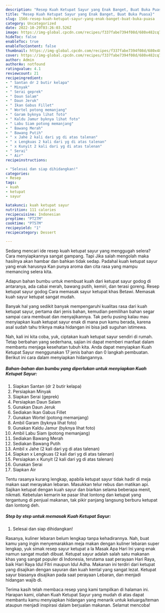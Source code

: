```yaml
---
description: "Resep Kuah Ketupat Sayur yang Enak Banget, Buat Buka Puasa}"
title: "Resep Kuah Ketupat Sayur yang Enak Banget, Buat Buka Puasa}"
slug: 1566-resep-kuah-ketupat-sayur-yang-enak-banget-buat-buka-puasa
category: Uncategorized
date: 2022-10-29T03:26:03.526Z
image: https://img-global.cpcdn.com/recipes/f337fabe7394f08d/680x482cq70/kuah-ketupat-sayur-foto-resep-utama.jpg
hideToc: false
enableToc: true
enableTocContent: false
thumbnail: https://img-global.cpcdn.com/recipes/f337fabe7394f08d/680x482cq70/kuah-ketupat-sayur-foto-resep-utama.jpg
cover: https://img-global.cpcdn.com/recipes/f337fabe7394f08d/680x482cq70/kuah-ketupat-sayur-foto-resep-utama.jpg
author: Admin
authorAv: notfound
ratingvalue: 4.1
reviewcount: 21
recipeingredient:
- " Santan dr 2 butir kelapa"
- " Minyak"
- " Serai geprek"
- " Daun Salam"
- " Daun Jeruk"
- " Ikan Gabus Fillet"
- " Wortel potong memanjang"
- " Garam byknya lihat foto"
- " Kaldu Jamur byknya lihat foto"
- " Labu Siam potong memanjang"
- " Bawang Merah"
- " Bawang Putih"
- " x Jahe 2 kali dari yg di atas talenan"
- " x Lengkuas 2 kali dari yg di atas talenan"
- " x Kunyit 2 kali dari yg di atas talenan"
- " Serai"
- " Air"
recipeinstructions:

- "Selesai dan siap dihidangkan!"
categories:
- Resep
tags:
- kuah
- ketupat
- sayur

katakunci: kuah ketupat sayur 
nutrition: 111 calories
recipecuisine: Indonesian
preptime: "PT27M"
cooktime: "PT57M"
recipeyield: "1"
recipecategory: Dessert

---
```



Sedang mencari ide resep kuah ketupat sayur yang menggugah selera? Cara menyiapkannya sangat gampang. Tapi Jika salah mengolah maka hasilnya akan hambar dan bahkan tidak sedap. Padahal kuah ketupat sayur yang enak harusnya Kan punya aroma dan cita rasa yang mampu memancing selera kita.


Adapun bahan bumbu untuk membuat kuah dari ketupat sayur godog di antaranya, ada cabai merah, bawang putih, kemiri, dan terasi goreng. Resep ketupat sayur godog Cara memasak sayur ketupat khas Betawi. Memasak kuah sayur ketupat sangat mudah.

Banyak hal yang sedikit banyak mempengaruhi kualitas rasa dari kuah ketupat sayur, pertama dari jenis bahan, kemudian pemilihan bahan segar sampai cara membuat dan menyajikannya. Tak perlu pusing kalau mau menyiapkan kuah ketupat sayur enak di mana pun kamu berada, karena asal sudah tahu triknya maka hidangan ini bisa jadi suguhan istimewa.


Nah, kali ini kita coba, yuk, ciptakan kuah ketupat sayur sendiri di rumah. Tetap berbahan yang sederhana, sajian ini dapat memberi manfaat dalam membantu menjaga kesehatan tubuh kita. Anda dapat menyiapkan Kuah Ketupat Sayur menggunakan 17 jenis bahan dan 0 langkah pembuatan. Berikut ini cara dalam menyiapkan hidangannya.

<!--inarticleads1-->

##### Bahan-bahan dan bumbu yang diperlukan untuk menyiapkan Kuah Ketupat Sayur:

1. Siapkan  Santan (dr 2 butir kelapa)
1. Persiapkan  Minyak
1. Siapkan  Serai (geprek)
1. Persiapkan  Daun Salam
1. Gunakan  Daun Jeruk
1. Sediakan  Ikan Gabus Fillet
1. Gunakan  Wortel (potong memanjang)
1. Ambil  Garam (byknya lihat foto)
1. Gunakan  Kaldu Jamur (byknya lihat foto)
1. Ambil  Labu Siam (potong memanjang)
1. Sediakan  Bawang Merah
1. Sediakan  Bawang Putih
1. Ambil  x Jahe (2 kali dari yg di atas talenan)
1. Siapkan  x Lengkuas (2 kali dari yg di atas talenan)
1. Persiapkan  x Kunyit (2 kali dari yg di atas talenan)
1. Gunakan  Serai
1. Siapkan  Air


Tentu rasanya kurang lengkap, apabila ketupat sayur tidak hadir di meja makan saat merayakan lebaran. Masukkan telur rebus dan matikan api. Sajikan ketupat dengan kuah sayur dan biarkan selama beberapa menit, nikmati. Kebetulan kemarin ke pasar lihat lontong dan ketupat yang tergantung di penjual makanan, tak pikir panjang langsung berburu ketupat dan lontong deh. 

<!--inarticleads2-->

##### Step by step untuk memasak Kuah Ketupat Sayur:


1. Selesai dan siap dihidangkan!

Rasanya, kuliner lebaran belum lengkap tanpa kehadirannya. Nah, buat kamu yang ingin menyemarakkan meja makan dengan kuliner lebaran super lengkap, yuk simak resep sayur ketupat a la Masak Apa Hari Ini yang enak namun sangat mudah dibuat. Ketupat sayur adalah salah satu makanan khas yang sangat populer di Indonesia, terutama saat perayaan Hari Raya, baik Hari Raya Idul Fitri maupun Idul Adha. Makanan ini terdiri dari ketupat yang disajikan dengan sayuran dan kuah kental yang sangat lezat. Ketupat sayur biasanya disajikan pada saat perayaan Lebaran, dan menjadi hidangan wajib di. 

Terima kasih telah membaca resep yang kami tampilkan di halaman ini. Harapan kami, olahan Kuah Ketupat Sayur yang mudah di atas dapat membantu kamu menyiapkan hidangan yang menarik untuk keluarga/teman ataupun menjadi inspirasi dalam berjualan makanan. Selamat mencoba!
